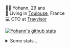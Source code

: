 <p>
  👨🏻 <bold>Yohann</bold>, 29 ans<br/>
  💼 Living in <a href="https://www.google.com/maps?q=toulouse">Toulouse</a>, France<br/>
  💻 CTO at <a href="https://trayvisor.com/">Trayvisor</a><br/>
</p>

<a href="https://github.com/anuraghazra/github-readme-stats"><img align="center" src="https://github-readme-stats-dviw-8taegaswk-yohann84ls-projects.vercel.app//api?username=yohann84L&show_icons=true&include_all_commits=true" alt="Yohann's github stats" /> </a>


<details>
  <summary>Some stats ...</summary><br/>
  

<!--START_SECTION:waka-->
![Code Time](http://img.shields.io/badge/Code%20Time-1%2C230%20hrs%2056%20mins-blue)

![Profile Views](http://img.shields.io/badge/Profile%20Views-0-blue)

**🐱 My GitHub Data** 

> 📦 440.9 kB Used in GitHub's Storage 
 > 
> 🏆 312 Contributions in the Year 2025
 > 
> 🚫 Not Opted to Hire
 > 
> 📜 26 Public Repositories 
 > 
> 🔑 21 Private Repositories 
 > 
**I'm an Early 🐤** 

```text
🌞 Morning                22997 commits       ████████░░░░░░░░░░░░░░░░░   30.02 % 
🌆 Daytime                44152 commits       ██████████████░░░░░░░░░░░   57.63 % 
🌃 Evening                9320 commits        ███░░░░░░░░░░░░░░░░░░░░░░   12.17 % 
🌙 Night                  139 commits         ░░░░░░░░░░░░░░░░░░░░░░░░░   00.18 % 
```
📅 **I'm Most Productive on Wednesday** 

```text
Monday                   14514 commits       █████░░░░░░░░░░░░░░░░░░░░   18.95 % 
Tuesday                  14420 commits       █████░░░░░░░░░░░░░░░░░░░░   18.82 % 
Wednesday                15891 commits       █████░░░░░░░░░░░░░░░░░░░░   20.74 % 
Thursday                 15604 commits       █████░░░░░░░░░░░░░░░░░░░░   20.37 % 
Friday                   14756 commits       █████░░░░░░░░░░░░░░░░░░░░   19.26 % 
Saturday                 543 commits         ░░░░░░░░░░░░░░░░░░░░░░░░░   00.71 % 
Sunday                   880 commits         ░░░░░░░░░░░░░░░░░░░░░░░░░   01.15 % 
```


📊 **This Week I Spent My Time On** 

```text
🕑︎ Time Zone: Europe/Paris

💬 Programming Languages: 
Other                    1 hr 45 mins        █████████████████████░░░░   82.09 % 
HTTP Request             20 mins             ████░░░░░░░░░░░░░░░░░░░░░   16.27 % 
Image (svg)              2 mins              ░░░░░░░░░░░░░░░░░░░░░░░░░   01.64 % 

🔥 Editors: 
Notes                    1 hr 45 mins        █████████████████████░░░░   82.09 % 
Zed                      20 mins             ████░░░░░░░░░░░░░░░░░░░░░   16.27 % 
Figma                    2 mins              ░░░░░░░░░░░░░░░░░░░░░░░░░   01.64 % 

💻 Operating System: 
Mac                      2 hrs 8 mins        █████████████████████████   100.00 % 
```

**I Mostly Code in Python** 

```text
Python                   25 repos            ██████████████░░░░░░░░░░░   54.35 % 
Jupyter Notebook         4 repos             ██░░░░░░░░░░░░░░░░░░░░░░░   08.70 % 
JavaScript               3 repos             ██░░░░░░░░░░░░░░░░░░░░░░░   06.52 % 
HTML                     2 repos             █░░░░░░░░░░░░░░░░░░░░░░░░   04.35 % 
Shell                    1 repo              █░░░░░░░░░░░░░░░░░░░░░░░░   02.17 % 
```




 Last Updated on 04/04/2025 00:39:28 UTC
<!--END_SECTION:waka-->
